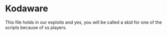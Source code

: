 # Kodaware
This file holds in our exploits and yes, you will be called a skid for one of the scripts because of ss players. 
